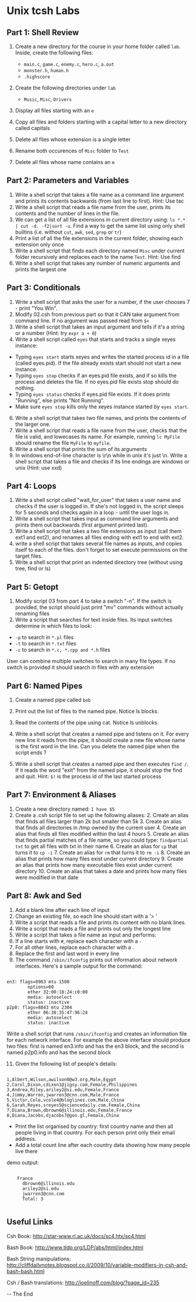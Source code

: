 # Unix tcsh Labs

## Part 1: Shell Review

1. Create a new directory for the course in your home folder called `lab`. Inside, create the following files: 
	* `main.c`, `game.c`, `enemy.c`, `hero.c`, `a.out`
	* `monster.h`, `human.h`
	* `.highscore`

2. Create the following directories under `lab`
	* `Music`, `Misc`, `Drivers`
	
2. Display all files starting with an `e`
3. Copy all files and folders starting with a capital letter to a new directory called capitals
4. Delete all files whose extension is a single letter
5. Rename both occurences of `Misc` folder to `Test`
6. Delete all files whose name contains an `m`

## Part 2: Parameters and Variables

1. Write a shell script that takes a file name as a command line argument and prints its contents backwards (from last line to first). Hint: Use tac
3. Write a shell script that reads a file name from the user, prints its contents and the number of lines in the file.
5. We can get a list of all file extensions in current directory using: `ls *.* | cut -d. -f2|sort -u`. Find a way to get the same list using only shell builtins (i.e. without `cut`, `awk`, `sed`, `grep` or `tr`)
6. Print a list of all the file extensions in the current folder, showing each extension only once
7. Write a shell script that finds each directory named `Misc` under current folder recursively and replaces each to the name `Test`. Hint: Use find
8. Write a shell script that takes any number of numeric arguments and prints the largest one

## Part 3: Conditionals

1. Write a shell script that asks the user for a number, if the user chooses 7 - print "You Win".
2. Modify 02.csh from previous part so that it CAN take argument from command line. If no argument was passed read from `$<`
3. Write a shell script that takes an input argument and tells if it's a string or a number (Hint: try `expr a + 0`)
5. Write a shell script called `eyes` that starts and tracks a single xeyes instance:
  - Typing `eyes start` starts xeyes and writes the started process id in a file (called eyes.pid). If the file already exists start should not start a new instance.
  - Typing `eyes stop` checks if an eyes.pid file exists, and if so kills the process and deletes the file. If no eyes.pid file exists stop should do nothing.
  - Typing `eyes status` checks if eyes.pid file exists. If it does prints "Running", else prints "Not Running".
  - Make sure `eyes stop` kills only the xeyes instance started by `eyes start`.

6. Write a shell script that takes two file names, and prints the contents of the larger one.
7. Write a shell script that reads a file name from the user, checks that the file is valid, and lowecases its name. For example, running `lc MyFile` should rename the file `MyFile` to `myfile`.
8. Write a shell script that prints the sum of its arguments
9. In windows end-of-line character is \r\n while in unix it's just \n. Write a shell script that takes a file and checks if its line endings are windows or unix (Hint: use xxd)

## Part 4: Loops
1. Write a shell script called "wait_for_user" that takes a user name and checks if the user is logged in. If she's not logged in, the script sleeps for 5 seconds and checks again in a loop - until the user logs in.
2. Write a shell script that takes input as command line arguments and
prints them out backwards (first argument printed last).
6. Write a shell script that takes a two file extensions as input (call them ext1 and ext2), and renames all files ending with ext1 to end with ext2.
7. write a shell script that takes several file names as inputs, and copies itself to each of the files. don't forget to set execute permissions on the target files.
9. Write a shell script that print an indented directory tree (without using tree, find or ls)


## Part 5: Getopt
1. Modify script 03 from part 4 to take a switch "-n". If the switch is provided, the script should just print "mv" commands without actually renaming files
2. Write a script that searches for text inside files. Its input switches determine in which files to look: 
  * `-p` to search in `*.pl` files
  * `-t` to search in `*.txt` files
  * `-c` to search in `*.c, *.cpp and *.h` files

User can combine multiple switches to search in many file types. If no switch is provided it should search in files with any extension



## Part 6: Named Pipes
1. Create a named pipe called `bob`
2. Print out the list of files to the named pipe. Notice ls blocks.
3. Read the contents of the pipe using cat. Notice ls unblocks.
4. Write a shell script that creates a named pipe and listens on it. For
   every new line it reads from the pipe, it should create a new file
whose name is the first word in the line.
Can you delete the named pipe when the script ends ?

5. Write a shell script that creates a named pipe and then executes
   `find /`. If it reads the word "exit" from the named pipe, it should
stop the find and quit.
Hint: `$!` is the process id of the last started process

 
## Part 7: Environment & Aliases

1. Create a new directory named: `I have $5`
2. Create a .csh script file to set up the following aliases:
    2. Create an alias that finds all files larger than 2k but smaller than 5k
    3. Create an alias that finds all directories in /tmp owned by the current user
    4. Create an alias that finds all files modified within the last 4 hours
    5. Create an alias that finds partial matches of a file name, so you could type: `findpartial txt` to get all files with txt in their name
    6. Create an alias for `cp` that turns it to `cp -i`
    7. Create an alias for `rm` that turns it to `rm -i`
    8. Create an alias that prints how many files exist under current directory
    9. Create an alias that prints how many executable files exist under current directory
    10. Create an alias that takes a date and prints how many files were modified in that date




## Part 8: Awk and Sed

1. Add a blank line after each line of input
6. Change an existing file, so each line should start with a '> '
4. Write a script that reads a file and prints its content with no blank lines.
5. Write a script that reads a file and prints out only the longest line
7. Write a script that takes a file name as input and performs:
  1. If a line starts with `#`, replace each character with a `-`
  2. For all other lines, replace each character with a `.`
9. Replace the first and last word in every line
10. The command `/sbin/ifconfig` prints out information about network interfaces. Here's a sample output for the command:
<pre><code>
en3: flags=8963<UP,BROADCAST,SMART,RUNNING,PROMISC,SIMPLEX,MULTICAST> mtu 1500
        options=60<TSO4,TSO6>
        ether 32:00:18:24:c0:00
        media: autoselect <full-duplex>
        status: inactive
p2p0: flags=8843<UP,BROADCAST,RUNNING,SIMPLEX,MULTICAST> mtu 2304
        ether 06:38:35:47:96:24
        media: autoselect
        status: inactive
</code></pre>
Write a shell script that runs `/sbin/ifconfig` and creates an information file for each network interface. For example
the above interface should produce two files: first is named en3.info and has the en3 block, and the second is named p2p0.info and has the second block

11. Given the following list of people's details:
<pre><code>
1,Albert,Wilson,awilson0@w3.org,Male,Egypt
2,Carol,Dixon,cdixon1@jigsy.com,Female,Philippines
3,Andrea,Riley,ariley2@si.edu,Female,France
4,Jimmy,Warren,jwarren3@cnn.com,Male,France
5,Victor,Cole,vcole4@bloglines.com,Male,China
6,Sarah,Reyes,sreyes5@sciencedaily.com,Female,China
7,Diana,Brown,dbrown6@illinois.edu,Female,France
8,Diana,Jacobs,djacobs7@goo.gl,Female,China
</code></pre>
  * Print the list organised by country: first country name and then
  all people living in that country. For each person print only their email address.
  * Add a total count line after each country data showing how many
  people live there

  demo output:
  <pre><code>
    France
      dbrown6@illinois.edu
      ariley2@si.edu
      jwarren3@cnn.com
      Total: 3
  </code></pre>

## Useful Links

Csh Book:
http://star-www.rl.ac.uk/docs/sc4.htx/sc4.html

Bash Book:
http://www.tldp.org/LDP/abs/html/index.html

Bash String manipulations:
http://cliffdailynotes.blogspot.co.il/2009/10/variable-modifiers-in-csh-and-bash-bash.html

Csh / Bash translations:
http://joelinoff.com/blog/?page_id=235

-- The End
